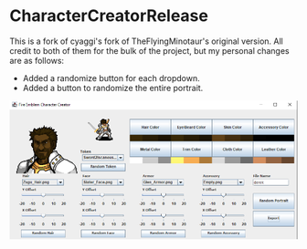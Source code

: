 # CharacterCreatorRelease

This is a fork of cyaggi's fork of TheFlyingMinotaur's original version. All credit to both of them for the bulk of the project, but my personal changes are as follows:

- Added a randomize button for each dropdown.
- Added a button to randomize the entire portrait.

![UI](/FECCv3.png)